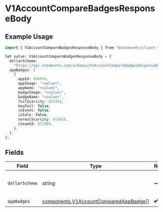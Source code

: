 # V1AccountCompareBadgesResponseBody

## Example Usage

```typescript
import { V1AccountCompareBadgesResponseBody } from "@steamsets/client-ts/models/components";

let value: V1AccountCompareBadgesResponseBody = {
  dollarSchema:
    "https://api.steamsets.com/schemas/V1AccountCompareBadgesResponseBody.json",
  appBadges: [
    {
      appId: 896656,
      appImage: "<value>",
      appName: "<value>",
      badgeImage: "<value>",
      badgeName: "<value>",
      foilScarcity: 643352,
      hasFoil: false,
      isEvent: false,
      isSale: false,
      normalScarcity: 613018,
      steamId: 872969,
    },
  ],
};
```

## Fields

| Field                                                                                          | Type                                                                                           | Required                                                                                       | Description                                                                                    | Example                                                                                        |
| ---------------------------------------------------------------------------------------------- | ---------------------------------------------------------------------------------------------- | ---------------------------------------------------------------------------------------------- | ---------------------------------------------------------------------------------------------- | ---------------------------------------------------------------------------------------------- |
| `dollarSchema`                                                                                 | *string*                                                                                       | :heavy_minus_sign:                                                                             | A URL to the JSON Schema for this object.                                                      | https://api.steamsets.com/schemas/V1AccountCompareBadgesResponseBody.json                      |
| `appBadges`                                                                                    | [components.V1AccountComparedAppBadge](../../models/components/v1accountcomparedappbadge.md)[] | :heavy_check_mark:                                                                             | N/A                                                                                            |                                                                                                |